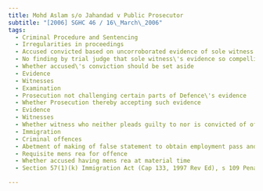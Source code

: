 ```yaml
---
title: Mohd Aslam s/o Jahandad v Public Prosecutor 
subtitle: "[2006] SGHC 46 / 16\_March\_2006"
tags:
  - Criminal Procedure and Sentencing
  - Irregularities in proceedings
  - Accused convicted based on uncorroborated evidence of sole witness
  - No finding by trial judge that sole witness\'s evidence so compelling that conviction could be secured by such evidence alone
  - Whether accused\'s conviction should be set aside
  - Evidence
  - Witnesses
  - Examination
  - Prosecution not challenging certain parts of Defence\'s evidence
  - Whether Prosecution thereby accepting such evidence
  - Evidence
  - Witnesses
  - Whether witness who neither pleads guilty to nor is convicted of offence may be regarded as accomplice to offence
  - Immigration
  - Criminal offences
  - Abetment of making of false statement to obtain employment pass and to renew employment pass
  - Requisite mens rea for offence
  - Whether accused having mens rea at material time
  - Section 57(1)(k) Immigration Act (Cap 133, 1997 Rev Ed), s 109 Penal Code (Cap 224, 1985 Rev Ed)

---
```


